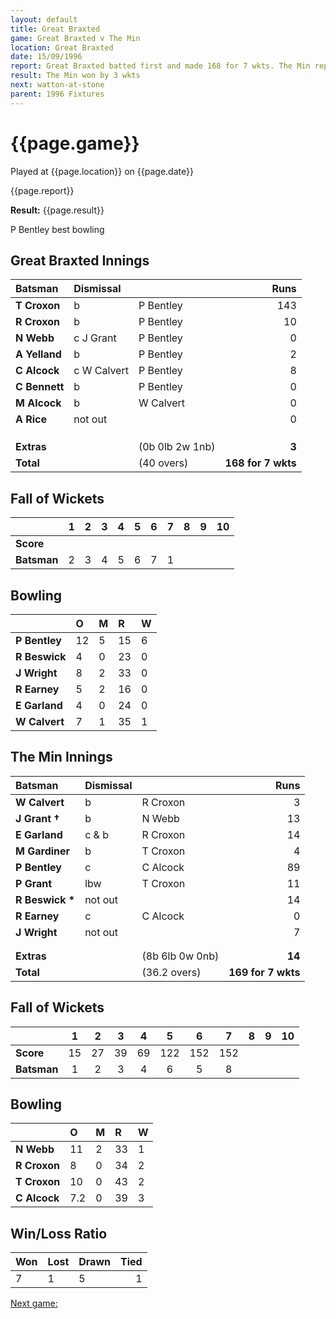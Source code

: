 ```yaml
---
layout: default
title: Great Braxted
game: Great Braxted v The Min
location: Great Braxted
date: 15/09/1996
report: Great Braxted batted first and made 168 for 7 wkts. The Min replied with 169 for 7 wkts
result: The Min won by 3 wkts
next: watton-at-stone
parent: 1996 Fixtures
---
```


# {{page.game}}

Played at {{page.location}} on {{page.date}}

{{page.report}}

**Result:** {{page.result}}

P Bentley best bowling

## Great Braxted Innings

| Batsman | Dismissal |  | Runs |
|:---|:---|---|---:|
| **T Croxon** | b | P Bentley | 143 |
| **R Croxon** | b | P Bentley | 10 |
| **N Webb** | c J Grant | P Bentley | 0 |
| **A Yelland** | b | P Bentley | 2 |
| **C Alcock** | c W Calvert | P Bentley | 8 |
| **C Bennett** | b | P Bentley | 0 |
| **M Alcock** | b | W Calvert | 0 |
| **A Rice** | not out |  | 0 |
|  |  |  |  |
|  |  |  |  |
|  |  |  |  |
| **Extras** | | (0b 0lb 2w 1nb) | **3** |
| **Total** | | (40 overs) | ****168 for 7 wkts**** |

## Fall of Wickets

| | 1 | 2 | 3 | 4 | 5 | 6 | 7 | 8 | 9 | 10 |
|---|:---:|:---:|:---:|:---:|:---:|:---:|:---:|:---:|:---:|:---:|
| **Score** |  |  |  |  |  |  |  |  |  |  |
| **Batsman** | 2 | 3 | 4 | 5 | 6 | 7 | 1 |  |  |  |

## Bowling

| | O | M | R | W |
|---|:---|:---|:---|:---|
| **P Bentley** | 12 | 5 | 15 | 6 |
| **R Beswick** | 4 | 0 | 23 | 0 |
| **J Wright** | 8 | 2 | 33 | 0 |
| **R Earney** | 5 | 2 | 16 | 0 |
| **E Garland** | 4 | 0 | 24 | 0 |
| **W Calvert** | 7 | 1 | 35 | 1 |

## The Min Innings

| Batsman | Dismissal |  | Runs |
|:---|:---|---|---:|
| **W Calvert** | b | R Croxon | 3 |
| **J Grant &#8224;** | b | N Webb | 13 |
| **E Garland** | c & b | R Croxon | 14 |
| **M Gardiner** | b | T Croxon | 4 |
| **P Bentley** | c | C Alcock | 89 |
| **P Grant** | lbw | T Croxon | 11 |
| **R Beswick &#42;** | not out |  | 14 |
| **R Earney** | c | C Alcock | 0 |
| **J Wright** | not out |  | 7 |
|  |  |  |  |
|  |  |  |  |
| **Extras** | | (8b 6lb 0w 0nb) | **14** |
| **Total** | | (36.2 overs) | ****169 for 7 wkts**** |

## Fall of Wickets

| | 1 | 2 | 3 | 4 | 5 | 6 | 7 | 8 | 9 | 10 |
|---|:---:|:---:|:---:|:---:|:---:|:---:|:---:|:---:|:---:|:---:|
| **Score** | 15 | 27 | 39 | 69 | 122 | 152 | 152 |  |  |  |
| **Batsman** | 1 | 2 | 3 | 4 | 6 | 5 | 8 |  |  |  |

## Bowling

| | O | M | R | W |
|---|:---|:---|:---|:---|
| **N Webb** | 11 | 2 | 33 | 1 |
| **R Croxon** | 8 | 0 | 34 | 2 |
| **T Croxon** | 10 | 0 | 43 | 2 |
| **C Alcock** | 7.2 | 0 | 39 | 3 |

## Win/Loss Ratio

| Won | Lost | Drawn | Tied |
|:---|:---|:---|---:|
| 7 | 1 | 5 | 1 |

[Next game:]({{page.next}})